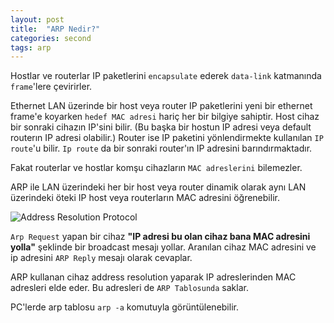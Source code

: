 ```yaml
---
layout: post
title:  "ARP Nedir?"
categories: second
tags: arp
---
```


Hostlar ve routerlar IP paketlerini `encapsulate` ederek `data-link` katmanında `frame`'lere çevirirler.

Ethernet LAN üzerinde bir host veya router IP paketlerini yeni bir ethernet frame'e koyarken `hedef MAC adresi` hariç 
her bir bilgiye sahiptir.  Host cihaz bir sonraki cihazın IP'sini bilir. (Bu başka bir hostun IP adresi veya default routerın IP adresi olabilir.)
Router ise IP paketini yönlendirmekte kullanılan `IP route`'u bilir. 
`Ip route` da bir sonraki router'ın IP adresini barındırmaktadır.

Fakat routerlar ve hostlar komşu cihazların `MAC adreslerini` bilemezler.

ARP ile LAN üzerindeki her bir host veya router dinamik olarak aynı LAN üzerindeki öteki IP host veya routerların MAC adresini öğrenebilir. 

![Address Resolution Protocol](https://github.com/acsariyildiz/sistem4/blob/gh-pages/images/arp-1.png?raw=true "ARP")

`Arp Request` yapan bir cihaz **"IP adresi bu olan cihaz bana MAC adresini yolla"** şeklinde bir broadcast mesajı yollar. 
Aranılan cihaz MAC adresini ve ip adresini `ARP Reply` mesajı olarak cevaplar. 

ARP kullanan cihaz address resolution yaparak IP adreslerinden MAC adresleri elde eder.
Bu adresleri de `ARP Tablosunda` saklar.

PC'lerde arp tablosu `arp -a` komutuyla görüntülenebilir.
